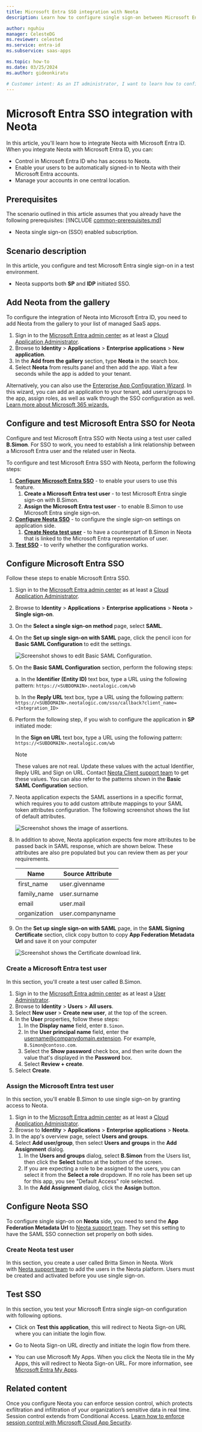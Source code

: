 ```yaml
---
title: Microsoft Entra SSO integration with Neota
description: Learn how to configure single sign-on between Microsoft Entra ID and Neota.

author: nguhiu
manager: CelesteDG
ms.reviewer: celested
ms.service: entra-id
ms.subservice: saas-apps

ms.topic: how-to
ms.date: 03/25/2024
ms.author: gideonkiratu

# Customer intent: As an IT administrator, I want to learn how to configure single sign-on between Microsoft Entra ID and Neota so that I can control who has access to Neota, enable automatic sign-in with Microsoft Entra accounts, and manage my accounts in one central location.
---
```

# Microsoft Entra SSO integration with Neota

In this article,  you'll learn how to integrate Neota with Microsoft Entra ID. When you integrate Neota with Microsoft Entra ID, you can:

* Control in Microsoft Entra ID who has access to Neota.
* Enable your users to be automatically signed-in to Neota with their Microsoft Entra accounts.
* Manage your accounts in one central location.

## Prerequisites
The scenario outlined in this article assumes that you already have the following prerequisites:
[!INCLUDE [common-prerequisites.md](~/identity/saas-apps/includes/common-prerequisites.md)]
* Neota single sign-on (SSO) enabled subscription.

## Scenario description

In this article,  you configure and test Microsoft Entra single sign-on in a test environment.

* Neota supports both **SP** and **IDP** initiated SSO.

## Add Neota from the gallery

To configure the integration of Neota into Microsoft Entra ID, you need to add Neota from the gallery to your list of managed SaaS apps.

1. Sign in to the [Microsoft Entra admin center](https://entra.microsoft.com) as at least a [Cloud Application Administrator](~/identity/role-based-access-control/permissions-reference.md#cloud-application-administrator).
1. Browse to **Identity** > **Applications** > **Enterprise applications** > **New application**.
1. In the **Add from the gallery** section, type **Neota** in the search box.
1. Select **Neota** from results panel and then add the app. Wait a few seconds while the app is added to your tenant.

 Alternatively, you can also use the [Enterprise App Configuration Wizard](https://portal.office.com/AdminPortal/home?Q=Docs#/azureadappintegration). In this wizard, you can add an application to your tenant, add users/groups to the app, assign roles, as well as walk through the SSO configuration as well. [Learn more about Microsoft 365 wizards.](/microsoft-365/admin/misc/azure-ad-setup-guides)

<a name='configure-and-test-azure-ad-sso-for-neota-studio'></a>

## Configure and test Microsoft Entra SSO for Neota

Configure and test Microsoft Entra SSO with Neota using a test user called **B.Simon**. For SSO to work, you need to establish a link relationship between a Microsoft Entra user and the related user in Neota.

To configure and test Microsoft Entra SSO with Neota, perform the following steps:

1. **[Configure Microsoft Entra SSO](#configure-azure-ad-sso)** - to enable your users to use this feature.
    1. **Create a Microsoft Entra test user** - to test Microsoft Entra single sign-on with B.Simon.
    1. **Assign the Microsoft Entra test user** - to enable B.Simon to use Microsoft Entra single sign-on.
1. **[Configure Neota SSO](#configure-neota-sso)** - to configure the single sign-on settings on application side.
    1. **[Create Neota test user](#create-neota-test-user)** - to have a counterpart of B.Simon in Neota that is linked to the Microsoft Entra representation of user.
1. **[Test SSO](#test-sso)** - to verify whether the configuration works.

<a name='configure-azure-ad-sso'></a>

## Configure Microsoft Entra SSO

Follow these steps to enable Microsoft Entra SSO.

1. Sign in to the [Microsoft Entra admin center](https://entra.microsoft.com) as at least a [Cloud Application Administrator](~/identity/role-based-access-control/permissions-reference.md#cloud-application-administrator).
1. Browse to **Identity** > **Applications** > **Enterprise applications** > **Neota** > **Single sign-on**.
1. On the **Select a single sign-on method** page, select **SAML**.
1. On the **Set up single sign-on with SAML** page, click the pencil icon for **Basic SAML Configuration** to edit the settings.

   ![Screenshot shows to edit Basic SAML Configuration.](common/edit-urls.png "Basic Configuration")

1. On the **Basic SAML Configuration** section, perform the following steps:

    a. In the **Identifier (Entity ID)** text box, type a URL using the following pattern:
    `https://<SUBDOMAIN>.neotalogic.com/wb`

	b. In the **Reply URL** text box, type a URL using the following pattern:
    `https://<SUBDOMAIN>.neotalogic.com/sso/callback?client_name=<Integration_ID>`

1. Perform the following step, if you wish to configure the application in **SP** initiated mode:

    In the **Sign on URL** text box, type a URL using the following pattern:
    `https://<SUBDOMAIN>.neotalogic.com/wb`

	> [!NOTE]
	> These values are not real. Update these values with the actual Identifier, Reply URL and Sign on URL. Contact [Neota Client support team](https://neota.com/contact) to get these values. You can also refer to the patterns shown in the **Basic SAML Configuration** section.

1. Neota application expects the SAML assertions in a specific format, which requires you to add custom attribute mappings to your SAML token attributes configuration. The following screenshot shows the list of default attributes.

	![Screenshot shows the image of assertions.](common/default-attributes.png "Image")

1. In addition to above, Neota application expects few more attributes to be passed back in SAML response, which are shown below. These attributes are also pre populated but you can review them as per your requirements.
	
	| Name |  Source Attribute|
	| -------- | --------- |
    | first_name | user.givenname |
    | family_name | user.surname |
    | email | user.mail |
    | organization | user.companyname |

1. On the **Set up single sign-on with SAML** page, in the **SAML Signing Certificate** section, click copy button to copy **App Federation Metadata Url** and save it on your computer

    ![Screenshot shows the Certificate download link.](common/copy-metadataurl.png "Certificate")  

<a name='create-an-azure-ad-test-user'></a>

### Create a Microsoft Entra test user 

In this section, you'll create a test user called B.Simon.

1. Sign in to the [Microsoft Entra admin center](https://entra.microsoft.com) as at least a [User Administrator](~/identity/role-based-access-control/permissions-reference.md#user-administrator).
1. Browse to **Identity** > **Users** > **All users**.
1. Select **New user** > **Create new user**, at the top of the screen.
1. In the **User** properties, follow these steps:
   1. In the **Display name** field, enter `B.Simon`.  
   1. In the **User principal name** field, enter the username@companydomain.extension. For example, `B.Simon@contoso.com`.
   1. Select the **Show password** check box, and then write down the value that's displayed in the **Password** box.
   1. Select **Review + create**.
1. Select **Create**.

<a name='assign-the-azure-ad-test-user'></a>

### Assign the Microsoft Entra test user

In this section, you'll enable B.Simon to use single sign-on by granting access to Neota.

1. Sign in to the [Microsoft Entra admin center](https://entra.microsoft.com) as at least a [Cloud Application Administrator](~/identity/role-based-access-control/permissions-reference.md#cloud-application-administrator).
1. Browse to **Identity** > **Applications** > **Enterprise applications** > **Neota**.
1. In the app's overview page, select **Users and groups**.
1. Select **Add user/group**, then select **Users and groups** in the **Add Assignment** dialog.
   1. In the **Users and groups** dialog, select **B.Simon** from the Users list, then click the **Select** button at the bottom of the screen.
   1. If you are expecting a role to be assigned to the users, you can select it from the **Select a role** dropdown. If no role has been set up for this app, you see "Default Access" role selected.
   1. In the **Add Assignment** dialog, click the **Assign** button.

## Configure Neota SSO

To configure single sign-on on **Neota** side, you need to send the **App Federation Metadata Url** to [Neota support team](https://neota.com/contact). They set this setting to have the SAML SSO connection set properly on both sides.

### Create Neota test user

In this section, you create a user called Britta Simon in Neota. Work with [Neota support team](https://neota.com/contact) to add the users in the Neota platform. Users must be created and activated before you use single sign-on.

## Test SSO

In this section, you test your Microsoft Entra single sign-on configuration with following options. 

* Click on **Test this application**, this will redirect to Neota Sign-on URL where you can initiate the login flow. 

* Go to Neota Sign-on URL directly and initiate the login flow from there.

* You can use Microsoft My Apps. When you click the Neota tile in the My Apps, this will redirect to Neota Sign-on URL. For more information, see [Microsoft Entra My Apps](/azure/active-directory/manage-apps/end-user-experiences#azure-ad-my-apps).

## Related content

Once you configure Neota you can enforce session control, which protects exfiltration and infiltration of your organization’s sensitive data in real time. Session control extends from Conditional Access. [Learn how to enforce session control with Microsoft Cloud App Security](/cloud-app-security/proxy-deployment-aad).
